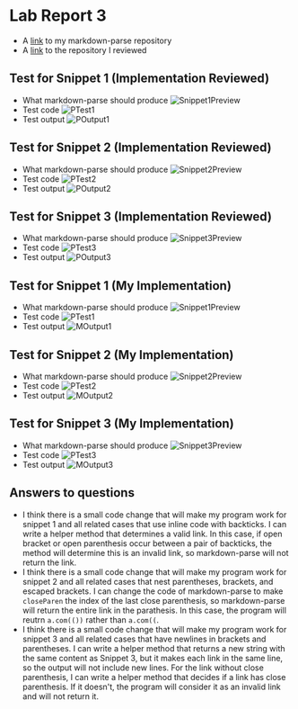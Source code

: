 # Lab Report 3
* A [link](https://github.com/qzou1215/markdown-parse-new.git) to my markdown-parse repository
* A [link](https://github.com/aajc/markdown-parse.git) to the repository I reviewed
## Test for Snippet 1 (Implementation Reviewed)
* What markdown-parse should produce
![Snippet1Preview](Snippet1Preview.png)
* Test code
![PTest1](PTest1.png)
* Test output
![POutput1](POutput1.png)
## Test for Snippet 2 (Implementation Reviewed)
* What markdown-parse should produce
![Snippet2Preview](Snippet2Preview.png)
* Test code
![PTest2](PTest2.png)
* Test output
![POutput2](POutput2.png)
## Test for Snippet 3 (Implementation Reviewed)
* What markdown-parse should produce
![Snippet3Preview](Snippet3Preview.png)
* Test code
![PTest3](PTest3.png)
* Test output
![POutput3](POutput3.png)
## Test for Snippet 1 (My Implementation)
* What markdown-parse should produce
![Snippet1Preview](Snippet1Preview.png)
* Test code
![PTest1](PTest1.png)
* Test output
![MOutput1](MOutput1.png)
## Test for Snippet 2 (My Implementation)
* What markdown-parse should produce
![Snippet2Preview](Snippet2Preview.png)
* Test code
![PTest2](PTest2.png)
* Test output
![MOutput2](MOutput2.png)
## Test for Snippet 3 (My Implementation)
* What markdown-parse should produce
![Snippet3Preview](Snippet3Preview.png)
* Test code
![PTest3](PTest3.png)
* Test output
![MOutput3](MOutput3.png)
## Answers to questions
* I think there is a small code change that will make my program work for snippet 1 and all related cases that use inline code with backticks.
I can write a helper method that determines a valid link. In this case, if open bracket or open parenthesis occur between a pair of backticks, the method will determine this is an invalid link, so markdown-parse will not return the link.
* I think there is a small code change that will make my program work for snippet 2 and all related cases that nest parentheses, brackets, and escaped brackets.
I can change the code of markdown-parse to make `closeParen` the index of the last close parenthesis, so markdown-parse will return the entire link in the parathesis. In this case, the program will reutrn `a.com(())` rather than `a.com((`.
* I think there is a small code change that will make my program work for snippet 3 and all related cases that have newlines in brackets and parentheses.
I can write a helper method that returns a new string with the same content as Snippet 3, but it makes each link in the same line, so the output will not include new lines. For the link without close parenthesis, I can write a helper method that decides if a link has close parenthesis. If it doesn't, the program will consider it as an invalid link and will not return it.

